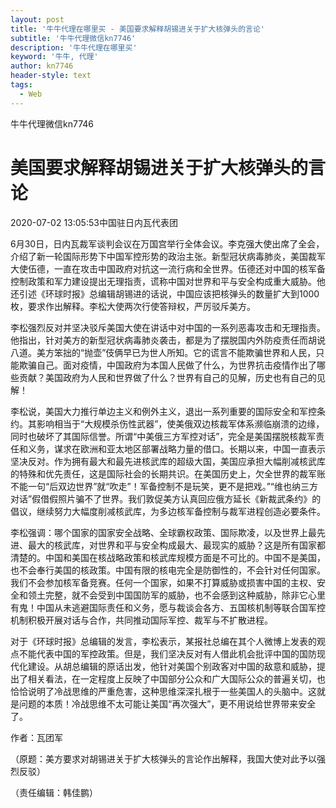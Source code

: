 ```yaml
---
layout: post
title: '牛牛代理在哪里买 - 美国要求解释胡锡进关于扩大核弹头的言论'
subtitle: '牛牛代理微信kn7746'
description: '牛牛代理在哪里买'
keyword: '牛牛, 代理'
author: kn7746
header-style: text
tags:
  - Web
---
```

牛牛代理微信kn7746

# 美国要求解释胡锡进关于扩大核弹头的言论

2020-07-02 13:05:53中国驻日内瓦代表团

6月30日，日内瓦裁军谈判会议在万国宫举行全体会议。李克强大使出席了全会，介绍了新一轮国际形势下中国军控形势的政治主张。新型冠状病毒肺炎，美国裁军大使伍德，一直在攻击中国政府对抗这一流行病和全世界。伍德还对中国的核军备控制政策和军力建设提出无理指责，谎称中国对世界和平与安全构成重大威胁。他还引述《环球时报》总编辑胡锡进的话说，中国应该把核弹头的数量扩大到1000枚，要求作出解释。李松大使两次行使答辩权，严厉驳斥美方。

李松强烈反对并坚决驳斥美国大使在讲话中对中国的一系列恶毒攻击和无理指责。他指出，针对美方的新型冠状病毒肺炎袭击，都是为了摆脱国内外防疫责任而胡说八道。美方笨拙的“抛壶”伎俩早已为世人所知。它的谎言不能欺骗世界和人民，只能欺骗自己。面对疫情，中国政府为本国人民做了什么，为世界抗击疫情作出了哪些贡献？美国政府为人民和世界做了什么？世界有自己的见解，历史也有自己的见解！

李松说，美国大力推行单边主义和例外主义，退出一系列重要的国际安全和军控条约。其影响相当于“大规模杀伤性武器”，使美俄双边核裁军体系濒临崩溃的边缘，同时也破坏了其国际信誉。所谓“中美俄三方军控对话”，完全是美国摆脱核裁军责任和义务，谋求在欧洲和亚太地区部署战略力量的借口。长期以来，中国一直表示坚决反对。作为拥有最大和最先进核武库的超级大国，美国应承担大幅削减核武库的特殊和优先责任，这是国际社会的长期共识。在美国历史上，欠全世界的裁军账不能一句“后双边世界”就“吹走”！军备控制不是玩笑，更不是把戏。”“维也纳三方对话”假借假照片骗不了世界。我们敦促美方认真回应俄方延长《新裁武条约》的倡议，继续努力大幅度削减核武库，为多边核军备控制与裁军进程创造必要条件。

李松强调：哪个国家的国家安全战略、全球霸权政策、国际欺凌，以及世界上最先进、最大的核武库，对世界和平与安全构成最大、最现实的威胁？这是所有国家都清楚的。中国和美国在核战略政策和核武库规模方面是不可比的。中国不是美国，也不会奉行美国的核政策。中国有限的核电完全是防御性的，不会针对任何国家。我们不会参加核军备竞赛。任何一个国家，如果不打算威胁或损害中国的主权、安全和领土完整，就不会受到中国国防军的威胁，也不会感到这种威胁，除非它心里有鬼！中国从未逃避国际责任和义务，愿与裁谈会各方、五国核机制等联合国军控机制积极开展对话与合作，共同推动国际军控、裁军与不扩散进程。

对于《环球时报》总编辑的发言，李松表示，某报社总编在其个人微博上发表的观点不能代表中国的军控政策。但是，我们坚决反对有人借此机会批评中国的国防现代化建设。从胡总编辑的原话出发，他针对美国个别政客对中国的敌意和威胁，提出了相关看法，在一定程度上反映了中国部分公众和广大国际公众的普遍关切，也恰恰说明了冷战思维的严重危害，这种思维深深扎根于一些美国人的头脑中。这就是问题的本质！冷战思维不太可能让美国“再次强大”，更不用说给世界带来安全了。

作者：瓦团军

（原题：美方要求对胡锡进关于扩大核弹头的言论作出解释，我国大使对此予以强烈反驳）

（责任编辑：韩佳鹏）

